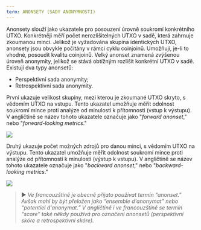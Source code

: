 ```yaml
---
term: ANONSETY (SADY ANONYMNOSTI)
---
```


Anonsety slouží jako ukazatele pro posouzení úrovně soukromí konkrétního UTXO. Konkrétněji měří počet nerozlišitelných UTXO v sadě, která zahrnuje zkoumanou minci. Jelikož je vyžadována skupina identických UTXO, anonsety jsou obvykle počítány v rámci cyklu coinjoinů. Umožňují, je-li to vhodné, posoudit kvalitu coinjoinů. Velký anonset znamená zvýšenou úroveň anonymity, jelikož se stává obtížným rozlišit konkrétní UTXO v sadě. Existují dva typy anonsetů:
* Perspektivní sada anonymity;
* Retrospektivní sada anonymity.

První ukazuje velikost skupiny, mezi kterou je zkoumané UTXO skryto, s vědomím UTXO na vstupu. Tento ukazatel umožňuje měřit odolnost soukromí mince proti analýze od minulosti k přítomnosti (vstup k výstupu). V angličtině se název tohoto ukazatele označuje jako "*forward anonset*," nebo "*forward-looking metrics*."

![](../../dictionnaire/assets/39.png)

Druhý ukazuje počet možných zdrojů pro danou minci, s vědomím UTXO na výstupu. Tento ukazatel umožňuje měřit odolnost soukromí mince proti analýze od přítomnosti k minulosti (výstup k vstupu). V angličtině se název tohoto ukazatele označuje jako "*backward anonset*," nebo "*backward-looking metrics*."

![](../../dictionnaire/assets/40.png)

> ► *Ve francouzštině je obecně přijato používat termín “anonset.” Avšak mohl by být přeložen jako “ensemble d'anonymat” nebo “potentiel d'anonymat.” V angličtině i ve francouzštině se termín “score” také někdy používá pro označení anonsetů (perspektivní skóre a retrospektivní skóre).*